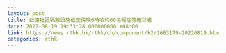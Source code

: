 ```yaml
---
layout: post
title: 啟德社區隔離設施截至傍晚6時收約60名輕症等確診者
date: 2022-08-19 19:33:28.000000000 +08:00
link: https://news.rthk.hk/rthk/ch/component/k2/1663179-20220819.htm
categories: rthk
---
```



